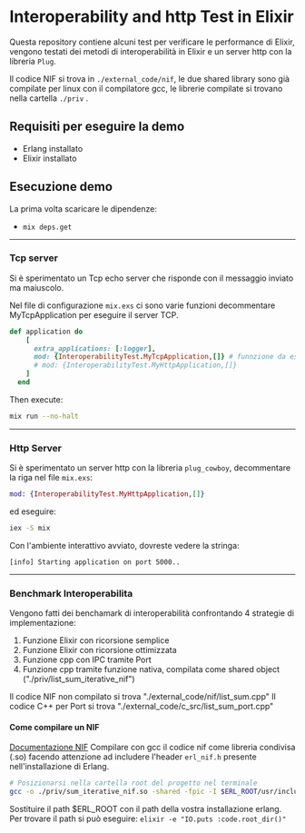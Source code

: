 # Interoperability and http Test in Elixir

Questa repository contiene alcuni test per verificare le performance di Elixir,
vengono testati dei metodi di interoperabilità in Elixir e un server http con la libreria
`Plug`.

Il codice NIF si trova in `./external_code/nif`, le due shared library sono già compilate per linux con il compilatore gcc, le librerie compilate
si trovano nella cartella `./priv`
.

## Requisiti per eseguire la demo

- Erlang installato
- Elixir installato

## Esecuzione demo

La prima volta scaricare le dipendenze:

- `mix deps.get`

---

### Tcp server

Si è sperimentato un Tcp echo server che risponde con il messaggio
inviato ma maiuscolo.

Nel file di configurazione `mix.exs` ci sono varie funzioni
decommentare MyTcpApplication per eseguire il server TCP.

```ruby
def application do
    [
      extra_applications: [:logger],
      mod: {InteroperabilityTest.MyTcpApplication,[]} # funnzione da eseguire per inizializzare ilTCP server
      # mod: {InteroperabilityTest.MyHttpApplication,[]}
    ]
  end
```

Then execute:

```bash
mix run --no-halt
```

---

### Http Server

Si è sperimentato un server http con la libreria `plug_cowboy`,
decommentare la riga nel file `mix.exs`:

```elixir
mod: {InteroperabilityTest.MyHttpApplication,[]}
```

ed eseguire:

```bash
iex -S mix
```

Con l'ambiente interattivo avviato, dovreste vedere la stringa:

```text
[info] Starting application on port 5000..
```

---

### Benchmark Interoperabilita

Vengono fatti dei benchamark di interoperabilità confrontando 4 strategie di
implementazione:

1. Funzione Elixir con ricorsione semplice
2. Funzione Elixir con ricorsione ottimizzata
3. Funzione cpp con IPC tramite Port
4. Funzione cpp tramite funzione nativa, compilata come shared object ("./priv/list_sum_iterative_nif")

Il codice NIF non compilato si trova "./external_code/nif/list_sum.cpp"
Il codice C++ per Port si trova "./external_code/c_src/list_sum_port.cpp"

#### Come compilare un NIF

[Documentazione NIF](https://www.erlang.org/doc/man/erl_nif)
Compilare con gcc il codice nif come libreria condivisa (.so)
facendo attenzione ad includere l'header `erl_nif.h` presente
nell'installazione di Erlang.

```bash
# Posizionarsi nella cartella root del progetto nel terminale
gcc -o ./priv/sum_iterative_nif.so -shared -fpic -I $ERL_ROOT/usr/include ./external_code/nif/sum_nif.c
```

Sostituire il path $ERL_ROOT con il path della vostra installazione erlang.
Per trovare il path si può eseguire: `elixir -e "IO.puts :code.root_dir()"`
